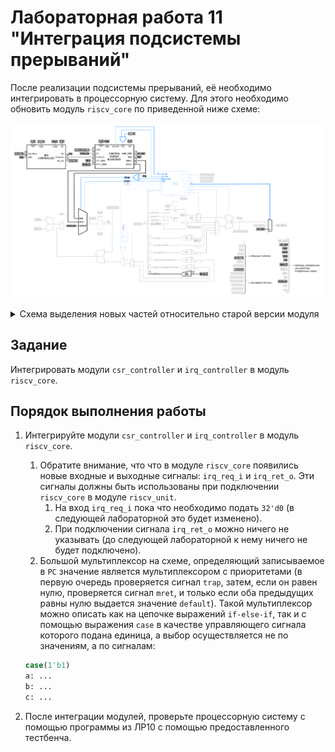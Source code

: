 # Лабораторная работа 11 "Интеграция подсистемы прерываний"

После реализации подсистемы прерываний, её необходимо интегрировать в процессорную систему. Для этого необходимо обновить модуль `riscv_core` по приведенной ниже схеме:

![../../.pic/Labs/lab_08_lsu/fig_01.drawio.png](../../.pic/Labs/lab_10_irq/fig_02.drawio.png)

<details>
<summary>Схема выделения новых частей относительно старой версии модуля</summary>

![../../.pic/Labs/lab_11_irq_integration/fig_01.drawio.png](../../.pic/Labs/lab_11_irq_integration/fig_01.drawio.png)

</details>

## Задание

Интегрировать модули `csr_controller` и `irq_controller` в модуль `riscv_core`.

## Порядок выполнения работы

1. Интегрируйте модули `csr_controller` и `irq_controller` в модуль `riscv_core`.
   1. Обратите внимание, что что в модуле `riscv_core` появились новые входные и выходные сигналы: `irq_req_i` и `irq_ret_o`. Эти сигналы должны быть использованы при подключении `riscv_core` в модуле `riscv_unit`.
      1. На вход `irq_req_i` пока что необходимо подать `32'd0` (в следующей лабораторной это будет изменено).
      2. При подключении сигнала `irq_ret_o` можно ничего не указывать (до следующей лабораторной к нему ничего не будет подключено).
   2. Большой мультиплексор на схеме, определяющий записываемое в `PC` значение является мультиплексором с приоритетами (в первую очередь проверяется сигнал `trap`, затем, если он равен нулю, проверяется сигнал `mret`, и только если оба предыдущих равны нулю выдается значение `default`). Такой мультиплексор можно описать как на цепочке выражений `if-else-if`, так и с помощью выражения `case` в качестве управляющего сигнала которого подана единица, а выбор осуществляется не по значениям, а по сигналам:

    ```SystemVerilog
    case(1'b1)
    a: ...
    b: ...
    c: ...
    ```

2. После интеграции модулей, проверьте процессорную систему с помощью программы из ЛР10 с помощью предоставленного тестбенча.
